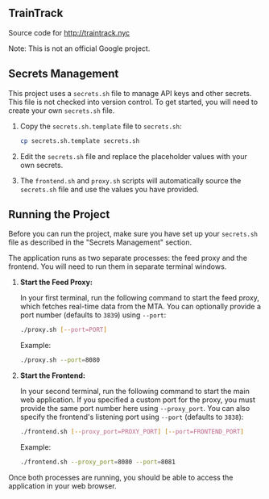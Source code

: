 ## TrainTrack

Source code for http://traintrack.nyc

Note: This is not an official Google project.

## Secrets Management

This project uses a `secrets.sh` file to manage API keys and other secrets. This file is not checked into version control. To get started, you will need to create your own `secrets.sh` file.

1.  Copy the `secrets.sh.template` file to `secrets.sh`:

    ```bash
    cp secrets.sh.template secrets.sh
    ```

2.  Edit the `secrets.sh` file and replace the placeholder values with your own secrets.

3.  The `frontend.sh` and `proxy.sh` scripts will automatically source the `secrets.sh` file and use the values you have provided.

## Running the Project

Before you can run the project, make sure you have set up your `secrets.sh` file as described in the "Secrets Management" section.

The application runs as two separate processes: the feed proxy and the frontend. You will need to run them in separate terminal windows.

1.  **Start the Feed Proxy:**

    In your first terminal, run the following command to start the feed proxy, which fetches real-time data from the MTA. You can optionally provide a port number (defaults to `3839`) using `--port`:

    ```bash
    ./proxy.sh [--port=PORT]
    ```

    Example:
    ```bash
    ./proxy.sh --port=8080
    ```

2.  **Start the Frontend:**

    In your second terminal, run the following command to start the main web application. If you specified a custom port for the proxy, you must provide the same port number here using `--proxy_port`. You can also specify the frontend's listening port using `--port` (defaults to `3838`):

    ```bash
    ./frontend.sh [--proxy_port=PROXY_PORT] [--port=FRONTEND_PORT]
    ```

    Example:
    ```bash
    ./frontend.sh --proxy_port=8080 --port=8081
    ```

Once both processes are running, you should be able to access the application in your web browser.
